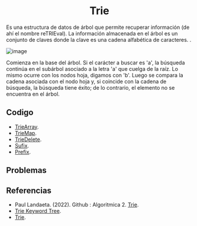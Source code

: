 <h1 align="center"> Trie </h1>

Es una estructura de datos de árbol que permite recuperar información (de ahí el nombre reTRIEval). La información almacenada en el árbol es un conjunto de claves donde la clave es una cadena alfabética de caracteres. .


![image](https://user-images.githubusercontent.com/97768733/193912447-cfb8c2d7-f529-4fa1-8cbd-6d62ec8b6136.png)


Comienza en la base del árbol. Si el carácter a buscar es 'a', la búsqueda continúa en el subárbol asociado a la letra 'a' que cuelga de la raíz. Lo mismo ocurre con los nodos hoja, digamos con 'b'. Luego se compara la cadena asociada con el nodo hoja y, si coincide con la cadena de búsqueda, la búsqueda tiene éxito; de lo contrario, el elemento no se encuentra en el árbol.

## Codigo

* [TrieArray](https://github.com/HugoAlejandro2002/Algoritmos-y-Estructuras-de-Datos/blob/main/Estructuras%20de%20Datos/Trie/trieArray.cpp).
* [TrieMap](https://github.com/PaulLandaeta/algoritmica2/tree/master/contenido/Estructura_de_datos/trie).
* [TrieDelete](https://github.com/PaulLandaeta/algoritmica2/tree/master/contenido/Estructura_de_datos/trie).
* [Sufix](https://github.com/PaulLandaeta/algoritmica2/tree/master/contenido/Estructura_de_datos/trie).
* [Prefix](https://github.com/PaulLandaeta/algoritmica2/tree/master/contenido/Estructura_de_datos/trie).


## Problemas

## Referencias 


* Paul Landaeta. (2022). Github : Algoritmica 2. [Trie](https://github.com/PaulLandaeta/algoritmica2/tree/master/contenido/Estructura_de_datos/trie).
* [Trie Keyword Tree](https://www.hackerearth.com/practice/data-structures/advanced-data-structures/trie-keyword-tree/tutorial/).  
* [Trie](https://www.javatpoint.com/trie-data-structure).
